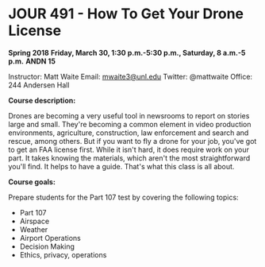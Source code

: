 # JOUR 491 - How To Get Your Drone License
__Spring 2018__
__Friday, March 30, 1:30 p.m.-5:30 p.m., Saturday, 8 a.m.-5 p.m.__
__ANDN 15__

Instructor: Matt Waite
Email: mwaite3@unl.edu
Twitter: @mattwaite
Office: 244 Andersen Hall

__Course description:__

Drones are becoming a very useful tool in newsrooms to report on stories large and small. They're becoming a common element in video production environments, agriculture, construction, law enforcement and search and rescue, among others. But if you want to fly a drone for your job, you've got to get an FAA license first. While it isn't hard, it does require work on your part. It takes knowing the materials, which aren't the most straightforward you'll find. It helps to have a guide. That's what this class is all about.

__Course goals:__

Prepare students for the Part 107 test by covering the following topics:

* Part 107
* Airspace
* Weather
* Airport Operations
* Decision Making
* Ethics, privacy, operations  
